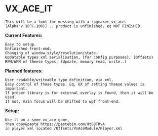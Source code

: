 # VX_ACE_IT
	This will be a tool for messing with a rpgmaker_vx_ace.
	[Alpha v.10^(-100)] .. product is unfinished. eq NOT FINISHED.

**Current Features:**

	Easy to setup.
	Unfinished front-end.
	Changing of window-style/resolution/state.
	Updatable types xml serialisation, (for config purposes); (Offsets)
	RPM/WPM of theese types; (Update, memory read, write..)

**Planned features:**

	User readable/writeable type definition, via xml.
	Easy control of those types. Eq, UX of setting theese values is important.
	If proper library is for external overlay is found, then it will be used.
	If not, main focus will be shifted to wpf front-end.
**Setup:**

	Use it on a some vx_ace game,
	then copy&paste https://pastebin.com/HtC0TRvA
	in player xml located /Offsets/VxAceModule/Player.xml
